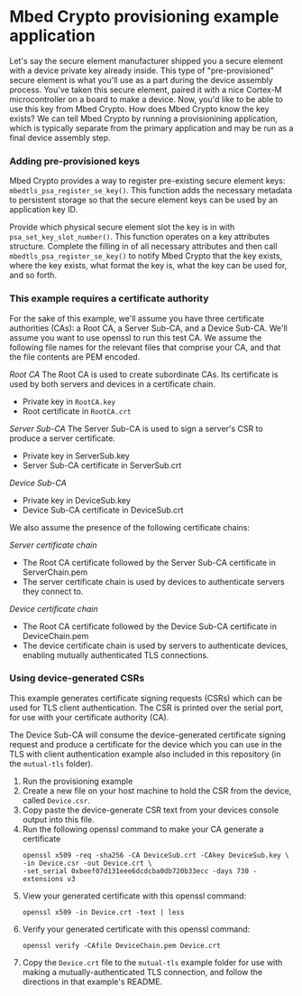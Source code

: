 # Mbed Crypto provisioning example application

Let's say the secure element manufacturer shipped you a secure element with a
device private key already inside. This type of "pre-provisioned" secure
element is what you'll use as a part during the device assembly process. You've
taken this secure element, paired it with a nice Cortex-M microcontroller on a
board to make a device. Now, you'd like to be able to use this key from Mbed
Crypto. How does Mbed Crypto know the key exists? We can tell Mbed Crypto by
running a provisionining application, which is typically separate from the
primary application and may be run as a final device assembly step.


### Adding pre-provisioned keys

Mbed Crypto provides a way to register pre-existing secure element keys:
`mbedtls_psa_register_se_key()`. This function adds the necessary metadata to
persistent storage so that the secure element keys can be used by an
application key ID.

Provide which physical secure element slot the key is in with
`psa_set_key_slot_number()`. This function operates on a key attributes
structure. Complete the filling in of all necessary attributes and then call
`mbedtls_psa_register_se_key()` to notify Mbed Crypto that the key exists,
where the key exists, what format the key is, what the key can be used for, and
so forth.


### This example requires a certificate authority

For the sake of this example, we'll assume you have three certificate
authorities (CAs): a Root CA, a Server Sub-CA, and a Device Sub-CA. We'll
assume you want to use openssl to run this test CA. We assume the following
file names for the relevant files that comprise your CA, and that the file
contents are PEM encoded.

*Root CA*
The Root CA is used to create subordinate CAs. Its certificate is used by both
servers and devices in a certificate chain.
- Private key in `RootCA.key`
- Root certificate in `RootCA.crt`

*Server Sub-CA*
The Server Sub-CA is used to sign a server's CSR to produce a server
certificate.
- Private key in ServerSub.key
- Server Sub-CA certificate in ServerSub.crt

*Device Sub-CA*
- Private key in DeviceSub.key
- Device Sub-CA certificate in DeviceSub.crt

We also assume the presence of the following certificate chains:

*Server certificate chain*
- The Root CA certificate followed by the Server Sub-CA certificate in
  ServerChain.pem
- The server certificate chain is used by devices to authenticate servers they
  connect to.

*Device certificate chain*
- The Root CA certificate followed by the Device Sub-CA certificate in
  DeviceChain.pem
- The device certificate chain is used by servers to authenticate devices,
  enabling mutually authenticated TLS connections.


### Using device-generated CSRs

This example generates certificate signing requests (CSRs) which can be used
for TLS client authentication. The CSR is printed over the serial port, for
use with your certificate authority (CA).

The Device Sub-CA will consume the device-generated certificate signing request
and produce a certificate for the device which you can use in the TLS with
client authentication example also included in this repository (in the
`mutual-tls` folder).

1. Run the provisioning example
1. Create a new file on your host machine to hold the CSR from the device,
   called `Device.csr`.
1. Copy paste the device-generate CSR text from your devices console output
   into this file.
1. Run the following openssl command to make your CA generate a certificate
    ```
    openssl x509 -req -sha256 -CA DeviceSub.crt -CAkey DeviceSub.key \
    -in Device.csr -out Device.crt \
    -set_serial 0xbeef07d131eee6dcdcba0db720b33ecc -days 730 -extensions v3
    ```
1. View your generated certificate with this openssl command:
    ```
    openssl x509 -in Device.crt -text | less
    ```
1. Verify your generated certificate with this openssl command:
    ```
    openssl verify -CAfile DeviceChain.pem Device.crt
    ```
1. Copy the `Device.crt` file to the `mutual-tls` example folder for use with
   making a mutually-authenticated TLS connection, and follow the directions in
   that example's README.
